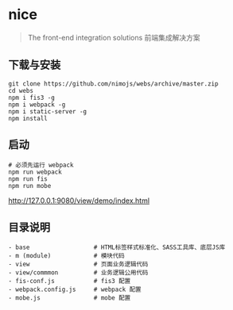 # nice

> The front-end integration solutions
> 前端集成解决方案

## 下载与安装

```shell
git clone https://github.com/nimojs/webs/archive/master.zip
cd webs
npm i fis3 -g
npm i webpack -g
npm i static-server -g
npm install
```

## 启动

```shell
# 必须先运行 webpack
npm run webpack
npm run fis
npm run mobe
```
http://127.0.0.1:9080/view/demo/index.html


## 目录说明

```
- base                  # HTML标签样式标准化、SASS工具库、底层JS库
- m (module)            # 模块代码
- view                  # 页面业务逻辑代码
- view/commmon          # 业务逻辑公用代码
- fis-conf.js           # fis3 配置
- webpack.config.js     # webpack 配置
- mobe.js               # mobe 配置
```
